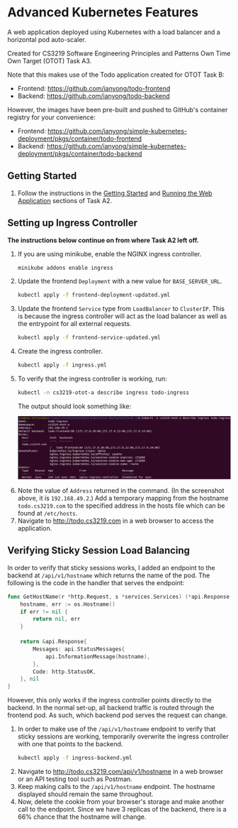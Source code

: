 # Advanced Kubernetes Features

A web application deployed using Kubernetes with a load balancer and a horizontal pod auto-scaler.

Created for CS3219 Software Engineering Principles and Patterns Own Time Own Target (OTOT) Task A3.

Note that this makes use of the Todo application created for OTOT Task B:
* Frontend: https://github.com/ianyong/todo-frontend
* Backend: https://github.com/ianyong/todo-backend

However, the images have been pre-built and pushed to GitHub's container registry for your convenience:
* Frontend: https://github.com/ianyong/simple-kubernetes-deployment/pkgs/container/todo-frontend
* Backend: https://github.com/ianyong/simple-kubernetes-deployment/pkgs/container/todo-backend

## Getting Started

1. Follow the instructions in the [Getting Started](https://github.com/ianyong/simple-kubernetes-deployment/tree/master/task-a2#getting-started) and [Running the Web Application](https://github.com/ianyong/simple-kubernetes-deployment/tree/master/task-a2#running-the-web-application) sections of Task A2.

## Setting up Ingress Controller

**The instructions below continue on from where Task A2 left off.**

1. If you are using minikube, enable the NGINX ingress controller.
   ```sh
   minikube addons enable ingress
   ```
1. Update the frontend `Deployment` with a new value for `BASE_SERVER_URL`.
   ```sh
   kubectl apply -f frontend-deployment-updated.yml
   ```
1. Update the frontend `Service` type from `LoadBalancer` to `ClusterIP`. This is because the ingress controller will act as the load balancer as well as the entrypoint for all external requests.
   ```sh
   kubectl apply -f frontend-service-updated.yml
   ```
1. Create the ingress controller.
   ```sh
   kubectl apply -f ingress.yml
   ```
1. To verify that the ingress controller is working, run:
   ```sh
   kubectl -n cs3219-otot-a describe ingress todo-ingress
   ```
   The output should look something like:
   <p align="center">
     <img src="assets/kubernetes_ingress.png">
   </p>
1. Note the value of `Address` returned in the command. (In the screenshot above, it is `192.168.49.2`.) Add a temporary mapping from the hostname `todo.cs3219.com` to the specified address in the hosts file which can be found at `/etc/hosts`.
1. Navigate to http://todo.cs3219.com in a web browser to access the application.

## Verifying Sticky Session Load Balancing

In order to verify that sticky sessions works, I added an endpoint to the backend at `/api/v1/hostname` which returns the name of the pod.
The following is the code in the handler that serves the endpoint:
```go
func GetHostName(r *http.Request, s *services.Services) (*api.Response, error) {
	hostname, err := os.Hostname()
	if err != nil {
		return nil, err
	}

	return &api.Response{
		Messages: api.StatusMessages{
			api.InformationMessage(hostname),
		},
		Code: http.StatusOK,
	}, nil
}
```

However, this only works if the ingress controller points directly to the backend.
In the normal set-up, all backend traffic is routed through the frontend pod.
As such, which backend pod serves the request can change.

1. In order to make use of the `/api/v1/hostname` endpoint to verify that sticky sessions are working, temporarily overwrite the ingress controller with one that points to the backend.
   ```sh
   kubectl apply -f ingress-backend.yml
   ```
1. Navigate to http://todo.cs3219.com/api/v1/hostname in a web browser or an API testing tool such as Postman.
1. Keep making calls to the `/api/v1/hostname` endpoint. The hostname displayed should remain the same throughout.
1. Now, delete the cookie from your browser's storage and make another call to the endpoint. Since we have 3 replicas of the backend, there is a 66% chance that the hostname will change.

